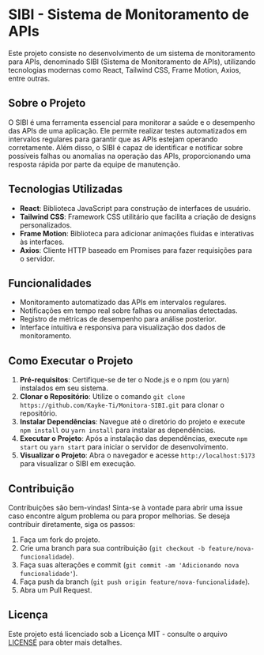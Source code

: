 # SIBI - Sistema de Monitoramento de APIs

Este projeto consiste no desenvolvimento de um sistema de monitoramento para APIs, denominado SIBI (Sistema de Monitoramento de APIs), utilizando tecnologias modernas como React, Tailwind CSS, Frame Motion, Axios, entre outras.

## Sobre o Projeto

O SIBI é uma ferramenta essencial para monitorar a saúde e o desempenho das APIs de uma aplicação. Ele permite realizar testes automatizados em intervalos regulares para garantir que as APIs estejam operando corretamente. Além disso, o SIBI é capaz de identificar e notificar sobre possíveis falhas ou anomalias na operação das APIs, proporcionando uma resposta rápida por parte da equipe de manutenção.

## Tecnologias Utilizadas

- **React**: Biblioteca JavaScript para construção de interfaces de usuário.
- **Tailwind CSS**: Framework CSS utilitário que facilita a criação de designs personalizados.
- **Frame Motion**: Biblioteca para adicionar animações fluidas e interativas às interfaces.
- **Axios**: Cliente HTTP baseado em Promises para fazer requisições para o servidor.

## Funcionalidades

- Monitoramento automatizado das APIs em intervalos regulares.
- Notificações em tempo real sobre falhas ou anomalias detectadas.
- Registro de métricas de desempenho para análise posterior.
- Interface intuitiva e responsiva para visualização dos dados de monitoramento.

## Como Executar o Projeto

1. **Pré-requisitos**: Certifique-se de ter o Node.js e o npm (ou yarn) instalados em seu sistema.
2. **Clonar o Repositório**: Utilize o comando `git clone https://github.com/Kayke-Ti/Monitora-SIBI.git` para clonar o repositório.
3. **Instalar Dependências**: Navegue até o diretório do projeto e execute `npm install` ou `yarn install` para instalar as dependências.
4. **Executar o Projeto**: Após a instalação das dependências, execute `npm start` ou `yarn start` para iniciar o servidor de desenvolvimento.
5. **Visualizar o Projeto**: Abra o navegador e acesse `http://localhost:5173` para visualizar o SIBI em execução.

## Contribuição

Contribuições são bem-vindas! Sinta-se à vontade para abrir uma issue caso encontre algum problema ou para propor melhorias. Se deseja contribuir diretamente, siga os passos:

1. Faça um fork do projeto.
2. Crie uma branch para sua contribuição (`git checkout -b feature/nova-funcionalidade`).
3. Faça suas alterações e commit (`git commit -am 'Adicionando nova funcionalidade'`).
4. Faça push da branch (`git push origin feature/nova-funcionalidade`).
5. Abra um Pull Request.

## Licença

Este projeto está licenciado sob a Licença MIT - consulte o arquivo [LICENSE](LICENSE) para obter mais detalhes.
